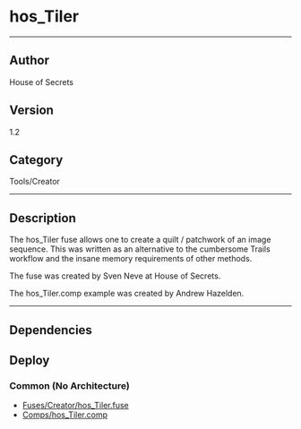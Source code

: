 # hos_Tiler
___

## Author
House of Secrets

## Version
1.2

## Category
Tools/Creator

___

## Description
<p>The hos_Tiler fuse allows one to create a quilt / patchwork of an image sequence. This was written as an alternative to the cumbersome Trails workflow and the insane memory requirements of other methods.</p>

<p>The fuse was created by Sven Neve at House of Secrets.</p>

<p>The hos_Tiler.comp example was created by Andrew Hazelden.</p>

___

## Dependencies

## Deploy

### Common (No Architecture)

<ul>
<li><a href="https://gitlab.com/WeSuckLess/Reactor/-/blob/master/Atoms/com.HouseOfSecrets.hos_Tiler/Fuses/Creator/hos_Tiler.fuse?ref_type=heads">Fuses/Creator/hos_Tiler.fuse</a></li>
<li><a href="https://gitlab.com/WeSuckLess/Reactor/-/blob/master/Atoms/com.HouseOfSecrets.hos_Tiler/Comps/hos_Tiler.comp?ref_type=heads">Comps/hos_Tiler.comp</a></li>
</ul>
